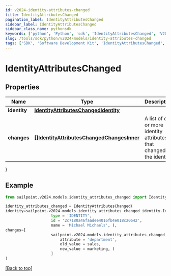 ```yaml
---
id: v2024-identity-attributes-changed
title: IdentityAttributesChanged
pagination_label: IdentityAttributesChanged
sidebar_label: IdentityAttributesChanged
sidebar_class_name: pythonsdk
keywords: ['python', 'Python', 'sdk', 'IdentityAttributesChanged', 'V2024IdentityAttributesChanged'] 
slug: /tools/sdk/python/v2024/models/identity-attributes-changed
tags: ['SDK', 'Software Development Kit', 'IdentityAttributesChanged', 'V2024IdentityAttributesChanged']
---
```


# IdentityAttributesChanged


## Properties

Name | Type | Description | Notes
------------ | ------------- | ------------- | -------------
**identity** | [**IdentityAttributesChangedIdentity**](identity-attributes-changed-identity) |  | [required]
**changes** | [**[]IdentityAttributesChangedChangesInner**](identity-attributes-changed-changes-inner) | A list of one or more identity attributes that changed on the identity. | [required]
}

## Example

```python
from sailpoint.v2024.models.identity_attributes_changed import IdentityAttributesChanged

identity_attributes_changed = IdentityAttributesChanged(
identity=sailpoint.v2024.models.identity_attributes_changed_identity.IdentityAttributesChanged_identity(
                    type = 'IDENTITY', 
                    id = '2c7180a46faadee4016fb4e018c20642', 
                    name = 'Michael Michaels', ),
changes=[
                    sailpoint.v2024.models.identity_attributes_changed_changes_inner.IdentityAttributesChanged_changes_inner(
                        attribute = 'department', 
                        old_value = sales, 
                        new_value = marketing, )
                    ]
)

```
[[Back to top]](#) 

